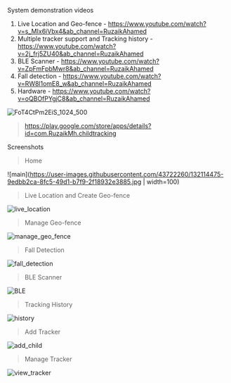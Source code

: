 System demonstration videos
  1. Live Location and Geo-fence - https://www.youtube.com/watch?v=s_MIx6iVbx4&ab_channel=RuzaikAhamed
  2. Multiple tracker support and Tracking history - https://www.youtube.com/watch?v=2j_frj5ZU40&ab_channel=RuzaikAhamed
  3. BLE Scanner - https://www.youtube.com/watch?v=ZpFmFpbMwr8&ab_channel=RuzaikAhamed
  4. Fall detection - https://www.youtube.com/watch?v=RW8l1omE8_w&ab_channel=RuzaikAhamed
  5. Hardware - https://www.youtube.com/watch?v=oQBOfPYgjC8&ab_channel=RuzaikAhamed
 

![FoT4CtPm2EiS_1024_500](https://user-images.githubusercontent.com/43722260/132114367-e64dd8c1-f627-4b8a-a86a-e219d2482c10.png)

  > https://play.google.com/store/apps/details?id=com.RuzaikMh.childtracking

Screenshots

> Home

![main](https://user-images.githubusercontent.com/43722260/132114475-9edbb2ca-8fc5-49d1-b7f9-2f18932e3885.jpg | width=100)

> Live Location and Create Geo-fence

![live_location](https://user-images.githubusercontent.com/43722260/132114523-938d52a9-7a6d-4e91-b3c8-4c4de3260b0a.jpg)

> Manage Geo-fence

![manage_geo_fence](https://user-images.githubusercontent.com/43722260/132114690-7fb4c8d9-56d9-4009-9e77-7f7e5a92aa6b.jpg)

> Fall Detection

![fall_detection](https://user-images.githubusercontent.com/43722260/132114600-5c81418e-52c4-4a80-a662-37fd3f1e7eec.jpg)

> BLE Scanner

![BLE](https://user-images.githubusercontent.com/43722260/132114641-50fab347-22e9-46b9-bcd2-dcae0051e0e2.jpg)

> Tracking History

![history](https://user-images.githubusercontent.com/43722260/132114714-2167de02-bfe8-4f1b-bd55-45bbe70db168.jpg)

> Add Tracker

![add_child](https://user-images.githubusercontent.com/43722260/132114749-6d6af06f-9ca0-443c-9ad0-8433d67bb5fc.jpg)

> Manage Tracker

![view_tracker](https://user-images.githubusercontent.com/43722260/132114773-b27cd3d0-fa72-4eed-a01b-56d80106cb85.jpg)






